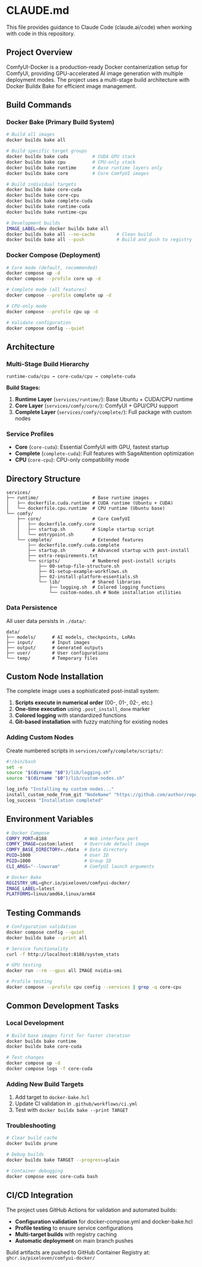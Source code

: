 # CLAUDE.md

This file provides guidance to Claude Code (claude.ai/code) when working with code in this repository.

## Project Overview

ComfyUI-Docker is a production-ready Docker containerization setup for ComfyUI, providing GPU-accelerated AI image generation with multiple deployment modes. The project uses a multi-stage build architecture with Docker Buildx Bake for efficient image management.

## Build Commands

### Docker Bake (Primary Build System)
```bash
# Build all images
docker buildx bake all

# Build specific target groups
docker buildx bake cuda         # CUDA GPU stack
docker buildx bake cpu          # CPU-only stack  
docker buildx bake runtime      # Base runtime layers only
docker buildx bake core         # Core ComfyUI images

# Build individual targets
docker buildx bake core-cuda
docker buildx bake core-cpu
docker buildx bake complete-cuda
docker buildx bake runtime-cuda
docker buildx bake runtime-cpu

# Development builds
IMAGE_LABEL=dev docker buildx bake all
docker buildx bake all --no-cache        # Clean build
docker buildx bake all --push            # Build and push to registry
```

### Docker Compose (Deployment)
```bash
# Core mode (default, recommended)
docker compose up -d
docker compose --profile core up -d

# Complete mode (all features)
docker compose --profile complete up -d

# CPU-only mode
docker compose --profile cpu up -d

# Validate configuration
docker compose config --quiet
```

## Architecture

### Multi-Stage Build Hierarchy
```
runtime-cuda/cpu → core-cuda/cpu → complete-cuda
```

**Build Stages:**
1. **Runtime Layer** (`services/runtime/`): Base Ubuntu + CUDA/CPU runtime
2. **Core Layer** (`services/comfy/core/`): ComfyUI + GPU/CPU support
3. **Complete Layer** (`services/comfy/complete/`): Full package with custom nodes

### Service Profiles
- **Core** (`core-cuda`): Essential ComfyUI with GPU, fastest startup
- **Complete** (`complete-cuda`): Full features with SageAttention optimization
- **CPU** (`core-cpu`): CPU-only compatibility mode

## Directory Structure

```
services/
├── runtime/                    # Base runtime images
│   ├── dockerfile.cuda.runtime # CUDA runtime (Ubuntu + CUDA)
│   └── dockerfile.cpu.runtime  # CPU runtime (Ubuntu base)
└── comfy/                     
    ├── core/                   # Core ComfyUI
    │   ├── dockerfile.comfy.core
    │   ├── startup.sh          # Simple startup script
    │   └── entrypoint.sh
    └── complete/               # Extended features
        ├── dockerfile.comfy.cuda.complete
        ├── startup.sh          # Advanced startup with post-install
        ├── extra-requirements.txt
        └── scripts/            # Numbered post-install scripts
            ├── 00-setup-file-structure.sh
            ├── 01-setup-example-workflows.sh
            ├── 02-install-platform-essentials.sh
            └── lib/            # Shared libraries
                ├── logging.sh  # Colored logging functions
                └── custom-nodes.sh # Node installation utilities
```

### Data Persistence
All user data persists in `./data/`:
```
data/
├── models/      # AI models, checkpoints, LoRAs
├── input/       # Input images
├── output/      # Generated outputs
├── user/        # User configurations
└── temp/        # Temporary files
```

## Custom Node Installation

The complete image uses a sophisticated post-install system:

1. **Scripts execute in numerical order** (00-, 01-, 02-, etc.)
2. **One-time execution** using `.post_install_done` marker
3. **Colored logging** with standardized functions
4. **Git-based installation** with fuzzy matching for existing nodes

### Adding Custom Nodes
Create numbered scripts in `services/comfy/complete/scripts/`:
```bash
#!/bin/bash
set -e
source "$(dirname "$0")/lib/logging.sh"
source "$(dirname "$0")/lib/custom-nodes.sh"

log_info "Installing my custom nodes..."
install_custom_node_from_git "NodeName" "https://github.com/author/repo.git"
log_success "Installation completed"
```

## Environment Variables

```bash
# Docker Compose
COMFY_PORT=8188              # Web interface port
COMFY_IMAGE=custom:latest    # Override default image
COMFY_BASE_DIRECTORY=./data  # Data directory
PUID=1000                    # User ID
PGID=1000                    # Group ID
CLI_ARGS="--lowvram"         # ComfyUI launch arguments

# Docker Bake
REGISTRY_URL=ghcr.io/pixeloven/comfyui-docker/
IMAGE_LABEL=latest
PLATFORMS=linux/amd64,linux/arm64
```

## Testing Commands

```bash
# Configuration validation
docker compose config --quiet
docker buildx bake --print all

# Service functionality
curl -f http://localhost:8188/system_stats

# GPU testing
docker run --rm --gpus all IMAGE nvidia-smi

# Profile testing
docker compose --profile cpu config --services | grep -q core-cpu
```

## Common Development Tasks

### Local Development
```bash
# Build base images first for faster iteration
docker buildx bake runtime
docker buildx bake core-cuda

# Test changes
docker compose up -d
docker compose logs -f core-cuda
```

### Adding New Build Targets
1. Add target to `docker-bake.hcl`
2. Update CI validation in `.github/workflows/ci.yml`
3. Test with `docker buildx bake --print TARGET`

### Troubleshooting
```bash
# Clear build cache
docker buildx prune

# Debug builds  
docker buildx bake TARGET --progress=plain

# Container debugging
docker compose exec core-cuda bash
```

## CI/CD Integration

The project uses GitHub Actions for validation and automated builds:
- **Configuration validation** for docker-compose.yml and docker-bake.hcl
- **Profile testing** to ensure service configurations
- **Multi-target builds** with registry caching
- **Automatic deployment** on main branch pushes

Build artifacts are pushed to GitHub Container Registry at:
`ghcr.io/pixeloven/comfyui-docker/`